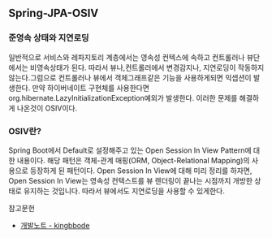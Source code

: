 ## Spring-JPA-OSIV

### 준영속 상태와 지연로딩
일반적으로 서비스와 레파지토리 계층에서는 영속성 컨텍스에 속하고 컨트롤러나 뷰단에서는 비영속상태가 된다. 따라서 뷰나,컨트롤러에서 변경감지나, 지연로딩이 작동하지 않는다.그럼으로 컨트롤러나 뷰에서 객체그래프같은 기능을 사용하게되면 익셉션이 발생한다. 만약 하이버네이트 구현체를 사용한다면 org.hibernate.LazyInitializationException예외가 발생한다. 이러한 문제를 해결하게 나온것이 OSIV이다.

### OSIV란?
Spring Boot에서 Default로 설정해주고 있는 Open Session In View Pattern에 대한 내용이다. 해당 패턴은 객체-관계 매핑(ORM, Object-Relational Mapping)의 사용으로 등장하게 된 패턴이다. Open Session In View에 대해 미리 정리를 하자면, Open Session In View는 영속성 컨텍스트를 뷰 렌더링이 끝나는 시점까지 개방한 상태로 유지하는 것입니다. 따라서 뷰에서도 지연로딩을 사용할 수 있게한다.



참고문헌
* [개발노트 - kingbbode](http://kingbbode.tistory.com/27)
